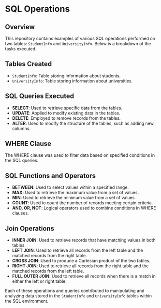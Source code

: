 # SQL Operations 

## Overview
This repository contains examples of various SQL operations performed on two tables: `StudentInfo` and `UniversityInfo`. Below is a breakdown of the tasks executed.

## Tables Created
- `StudentInfo`: Table storing information about students.
- `UniversityInfo`: Table storing information about universities.

## SQL Queries Executed
- **SELECT**: Used to retrieve specific data from the tables.
- **UPDATE**: Applied to modify existing data in the tables.
- **DELETE**: Employed to remove records from the tables.
- **ALTER**: Used to modify the structure of the tables, such as adding new columns.

## WHERE Clause
The WHERE clause was used to filter data based on specified conditions in the SQL queries.

## SQL Functions and Operators
- **BETWEEN**: Used to select values within a specified range.
- **MAX**: Used to retrieve the maximum value from a set of values.
- **MIN**: Used to retrieve the minimum value from a set of values.
- **COUNT**: Used to count the number of records meeting certain criteria.
- **AND, OR, NOT**: Logical operators used to combine conditions in WHERE clauses.

## Join Operations
- **INNER JOIN**: Used to retrieve records that have matching values in both tables.
- **LEFT JOIN**: Used to retrieve all records from the left table and the matched records from the right table.
- **CROSS JOIN**: Used to produce a Cartesian product of the two tables.
- **RIGHT JOIN**: Used to retrieve all records from the right table and the matched records from the left table.
- **FULL OUTER JOIN**: Used to retrieve all records when there is a match in either the left or right table.

Each of these operations and queries contributed to manipulating and analyzing data stored in the `StudentInfo` and `UniversityInfo` tables within the SQL environment.
